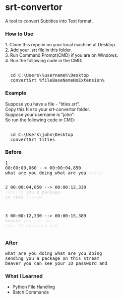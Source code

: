# srt-convertor
A tool to convert Subtitles into Text format.

<h3>How to Use</h3>
1. Clone this repo in on your local machine at Desktop.<br />
2. Add your .srt file in this folder.<br />
3. Run Command Prompt(CMD) if you are on Windows.<br />
4. Run the following code in the CMD: <br /><br />
<pre>
  cd C:\Users\%username%\Desktop
  convertSrt %fileBaseNameNoExtension%
</pre>

<h3>Example</h3>
Suppose you have a file - "titles.srt".<br />
Copy this file to your srt-convertor folder.<br />
Suppose your username is "john".<br />
So run the following code in CMD: <br /><br />
<pre>
  cd C:\Users\john\Desktop
  convertSrt titles
</pre>

<h3>Before</h3>
<pre>
1
00:00:00,060 --> 00:00:04,850
what are you doing what are you<font color="#E5E5E5"> doing</font>

2
00:00:04,850 --> 00:00:12,330
<font color="#E5E5E5">sending</font><font color="#CCCCCC"> you a package on this</font><font color="#E5E5E5"> stream</font>

3
00:00:12,330 --> 00:00:15,389
<font color="#CCCCCC">beaver</font><font color="#E5E5E5"> you can see your ID password and</font>
</pre>

<h3>After</h3>
<pre>
what are you doing what are you doing
sending you a package on this stream
beaver you can see your ID password and
</pre>

<h3>What I Learned</h3>
<ul>
  <li>Python File Handling</li>
  <li>Batch Commands</li>
</ul>

